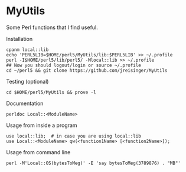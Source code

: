 MyUtils
=======

Some Perl functions that I find useful.

Installation

    cpanm local::lib
    echo 'PERL5LIB=$HOME/perl5/MyUtils/lib:$PERL5LIB' >> ~/.profile
    perl -I$HOME/perl5/lib/perl5/ -Mlocal::lib >> ~/.profile
    ## Now you should logout/login or source ~/.profile
    cd ~/perl5 && git clone https://github.com/jreisinger/MyUtils

Testing (optional)

    cd $HOME/perl5/MyUtils && prove -l

Documentation

    perldoc Local::<ModuleName>

Usage from inside a program

    use local::lib;  # in case you are using local::lib
    use Local::<ModuleName> qw(<function1Name> [<function2Name>]);

Usage from command line

    perl -M'Local::OS(bytesToMeg)' -E 'say bytesToMeg(3789876) . "MB"'
